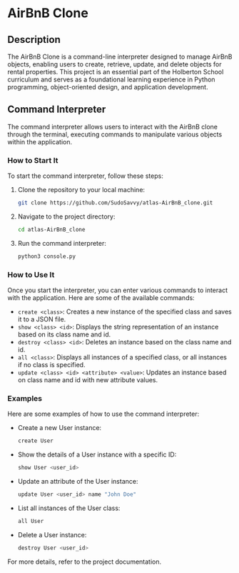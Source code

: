 # AirBnB Clone

## Description

The AirBnB Clone is a command-line interpreter designed to manage AirBnB objects, enabling users to create, retrieve, update, and delete objects for rental properties. This project is an essential part of the Holberton School curriculum and serves as a foundational learning experience in Python programming, object-oriented design, and application development.

## Command Interpreter

The command interpreter allows users to interact with the AirBnB clone through the terminal, executing commands to manipulate various objects within the application.

### How to Start It

To start the command interpreter, follow these steps:

1. Clone the repository to your local machine:

   ```bash
   git clone https://github.com/SudoSavvy/atlas-AirBnB_clone.git
   ```

2. Navigate to the project directory:

   ```bash
   cd atlas-AirBnB_clone
   ```

3. Run the command interpreter:

   ```bash
   python3 console.py
   ```

### How to Use It

Once you start the interpreter, you can enter various commands to interact with the application. Here are some of the available commands:

- `create <class>`: Creates a new instance of the specified class and saves it to a JSON file.
- `show <class> <id>`: Displays the string representation of an instance based on its class name and id.
- `destroy <class> <id>`: Deletes an instance based on the class name and id.
- `all <class>`: Displays all instances of a specified class, or all instances if no class is specified.
- `update <class> <id> <attribute> <value>`: Updates an instance based on class name and id with new attribute values.

### Examples

Here are some examples of how to use the command interpreter:

- Create a new User instance:

  ```bash
  create User
  ```

- Show the details of a User instance with a specific ID:

  ```bash
  show User <user_id>
  ```

- Update an attribute of the User instance:

  ```bash
  update User <user_id> name "John Doe"
  ```

- List all instances of the User class:

  ```bash
  all User
  ```

- Delete a User instance:

  ```bash
  destroy User <user_id>
  ```

For more details, refer to the project documentation.